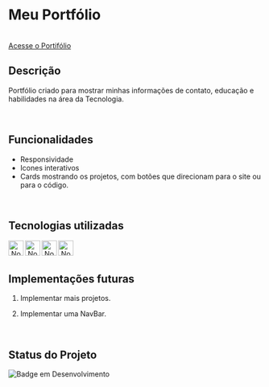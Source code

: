 # Meu Portfólio
<br/>
<a href="http://auybergenesini.com.br" target="_blank">Acesse o Portifólio</a>

<br/>

## Descrição


Portfólio criado para mostrar minhas informações de contato, educação e habilidades na área da Tecnologia.

<br/>

## Funcionalidades

- Responsividade
- Icones interativos
- Cards mostrando os projetos, com botões que direcionam para o site ou para o código.
<br/>

## Tecnologias utilizadas 
<div align="center"> 
<img align="left" alt="NodeJs" height="30" width="30" src="https://cdn.jsdelivr.net/gh/devicons/devicon@latest/icons/typescript/typescript-original.svg" />          
<img align="left" alt="NodeJs" height="30" width="30" src="https://cdn.jsdelivr.net/gh/devicons/devicon@latest/icons/react/react-original.svg" />
<img align="left" alt="NodeJs" height="30" width="30" src="https://cdn.jsdelivr.net/gh/devicons/devicon@latest/icons/vite/vite-original-wordmark.svg" />
<img align="left" alt="NodeJs" height="30" width="30" src="https://cdn.jsdelivr.net/gh/devicons/devicon@latest/icons/html5/html5-original.svg" />


</div>
<br/><br/>

## Implementações futuras
1. Implementar mais projetos.

2. Implementar uma NavBar.


<br/>


## Status do Projeto

![Badge em Desenvolvimento](https://img.shields.io/badge/Status-Em%20Desenvolvimento-green)

<br/>




